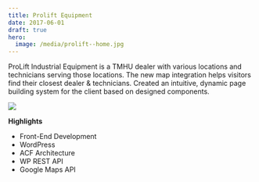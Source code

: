 ```yaml
---
title: Prolift Equipment
date: 2017-06-01
draft: true
hero:
  image: /media/prolift--home.jpg
---
```


ProLift Industrial Equipment is a TMHU dealer with various locations and technicians serving those locations. The new map integration helps visitors find their closest dealer & technicians. Created an intuitive, dynamic page building system for the client based on designed components.

![](/media/prolift--locations.jpg)

**Highlights**

- Front-End Development
- WordPress
- ACF Architecture
- WP REST API
- Google Maps API